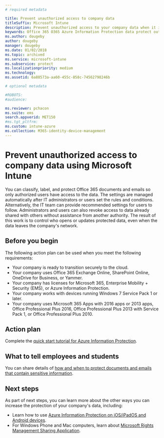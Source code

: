 ```yaml
---
# required metadata

title: Prevent unauthorized access to company data
titleSuffix: Microsoft Intune
description: Prevent unauthorized access to your company data when it is shared outside the company network using Microsoft Intune. 
keywords: Office 365 O365 Azure Information Protection data protect outside network company data 
ms.author: dougeby
author: dougeby
manager: dougeby
ms.date: 01/02/2018
ms.topic: archived
ms.service: microsoft-intune
ms.subservice: protect
ms.localizationpriority: medium
ms.technology:
ms.assetid: 6a88573a-aa60-455c-858c-74562798246b

# optional metadata

#ROBOTS:
#audience:

ms.reviewer: pchacon
ms.suite: ems
search.appverid: MET150
#ms.tgt_pltfrm:
ms.custom: intune-azure
ms.collection: M365-identity-device-management
---
```

# Prevent unauthorized access to company data using Microsoft Intune

You can classify, label, and protect Office 365 documents and emails so only authorized users have access to the data. The settings are managed automatically after IT administrators or users set the rules and conditions. Alternatively, the IT team can provide recommended settings for users to follow. Administrators and users can also revoke access to data already shared with others without assistance from another authority. The result of this work is to control who opens or updates protected data, even when the data leaves the company's network. 

## Before you begin

The following action plan can be used when you meet the following requirements:
* Your company is ready to transition securely to the cloud.
* Your company uses Office 365 Exchange Online, SharePoint Online, OneDrive for Business, or Yammer.
* Your company has licenses for Microsoft 365, Enterprise Mobility + Security (EMS), or Azure Information Protection.
* Your company works with devices running Windows 7 Service Pack 1 or later.
* Your company uses Microsoft 365 Apps with 2016 apps or 2013 apps, Office Professional Plus 2016, Office Professional Plus 2013 with Service Pack 1, or Office Professional Plus 2010.

## Action plan

Complete the [quick start tutorial for Azure Information Protection](https://docs.microsoft.com/information-protection/get-started/infoprotect-quick-start-tutorial).  

## What to tell employees and students

You can share details of [how and when to protect documents and emails that contain sensitive information](https://docs.microsoft.com/information-protection/deploy-use/help-users).

## Next steps

As part of next steps, you can learn more about the other ways you can increase the protection of your company's data, including: 

* Learn how to use [Azure Information Protection on iOS/iPadOS and Android devices](https://docs.microsoft.com/information-protection/rms-client/mobile-app-faq).
* For Windows Phone and Mac computers, learn about [Microsoft Rights Management Sharing Application](https://technet.microsoft.com/dn451248).
